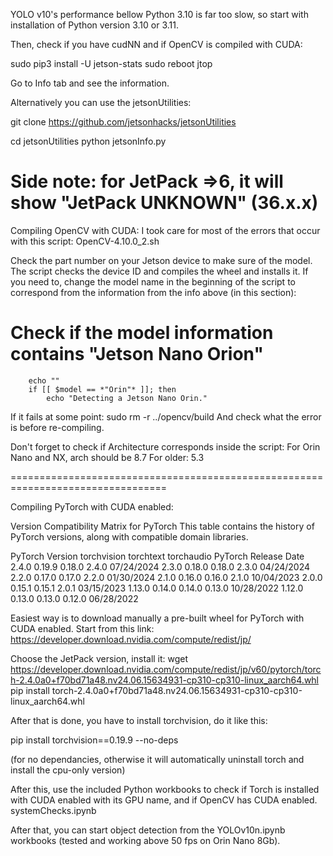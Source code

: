 YOLO v10's performance bellow Python 3.10 is far too slow, so start with installation of Python version 3.10 or 3.11.

Then, check if you have cudNN and if OpenCV is compiled with CUDA:

sudo pip3 install -U jetson-stats
sudo reboot
jtop 

Go to Info tab and see the information.

Alternatively you can use the jetsonUtilities:

git clone https://github.com/jetsonhacks/jetsonUtilities

cd jetsonUtilities
python jetsonInfo.py

Side note: for JetPack =>6, it will show "JetPack UNKNOWN" (36.x.x)
=================================================================================

Compiling OpenCV with CUDA:
I took care for most of the errors that occur with this script:
OpenCV-4.10.0_2.sh

Check the part number on your Jetson device to make sure of the model. 
The script checks the device ID and compiles the wheel and installs it.
If you need to, change the model name in the beginning of the script to correspond from the information from the info above (in this section):

# Check if the model information contains "Jetson Nano Orion"
        echo ""
        if [[ $model == *"Orin"* ]]; then
            echo "Detecting a Jetson Nano Orin."

If it fails at some point: sudo rm -r ../opencv/build
And check what the error is before re-compiling.

Don't forget to check if Architecture corresponds inside the script:
For Orin Nano and NX, arch should be 8.7
For older: 5.3

=================================================================================

Compiling PyTorch with CUDA enabled:

Version Compatibility Matrix for PyTorch
This table contains the history of PyTorch versions, along with compatible domain libraries.

PyTorch Version	torchvision	torchtext	torchaudio	PyTorch Release Date
2.4.0	        0.19.9	    0.18.0	    2.4.0	    07/24/2024
2.3.0	        0.18.0	    0.18.0	    2.3.0	    04/24/2024
2.2.0	        0.17.0	    0.17.0	    2.2.0	    01/30/2024
2.1.0	        0.16.0	    0.16.0	    2.1.0	    10/04/2023
2.0.0	        0.15.1	    0.15.1	    2.0.1	    03/15/2023
1.13.0	        0.14.0	    0.14.0	    0.13.0	    10/28/2022
1.12.0	        0.13.0	    0.13.0	    0.12.0	    06/28/2022

Easiest way is to download manually a pre-built wheel for PyTorch with CUDA enabled.
Start from this link:
https://developer.download.nvidia.com/compute/redist/jp/

Choose the JetPack version, install it:
wget https://developer.download.nvidia.com/compute/redist/jp/v60/pytorch/torch-2.4.0a0+f70bd71a48.nv24.06.15634931-cp310-cp310-linux_aarch64.whl
pip install torch-2.4.0a0+f70bd71a48.nv24.06.15634931-cp310-cp310-linux_aarch64.whl

After that is done, you have to install torchvision, do it like this:

pip install torchvision==0.19.9 --no-deps

(for no dependancies, otherwise it will automatically uninstall torch and install the cpu-only version)

After this, use the included Python workbooks to check if Torch is installed with CUDA enabled with its GPU name, and if OpenCV has CUDA enabled.
systemChecks.ipynb

After that, you can start object detection from the YOLOv10n.ipynb workbooks (tested and working above 50 fps on Orin Nano 8Gb).





